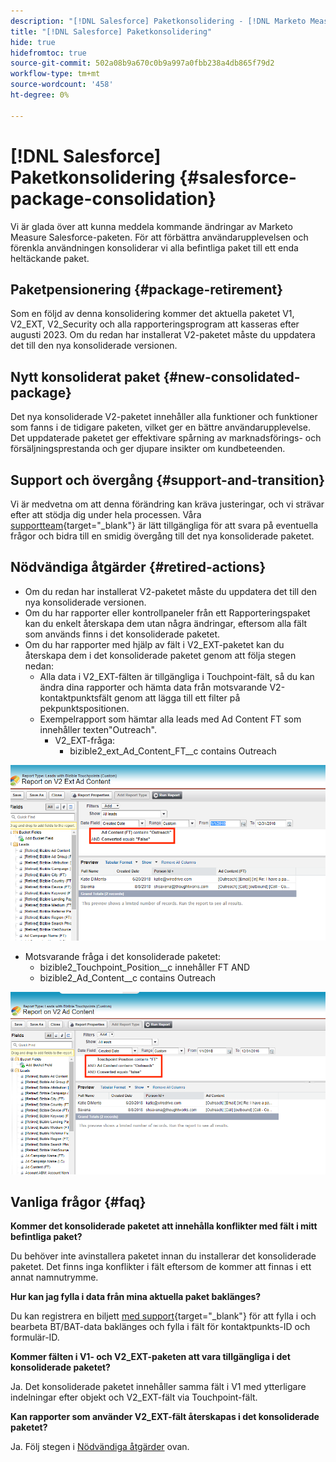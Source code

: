 ```yaml
---
description: "[!DNL Salesforce] Paketkonsolidering - [!DNL Marketo Measure] - Produktdokumentation"
title: "[!DNL Salesforce] Paketkonsolidering"
hide: true
hidefromtoc: true
source-git-commit: 502a08b9a670c0b9a997a0fbb238a4db865f79d2
workflow-type: tm+mt
source-wordcount: '458'
ht-degree: 0%

---
```


# [!DNL Salesforce] Paketkonsolidering {#salesforce-package-consolidation}

Vi är glada över att kunna meddela kommande ändringar av Marketo Measure Salesforce-paketen. För att förbättra användarupplevelsen och förenkla användningen konsoliderar vi alla befintliga paket till ett enda heltäckande paket.

## Paketpensionering {#package-retirement}

Som en följd av denna konsolidering kommer det aktuella paketet V1, V2_EXT, V2_Security och alla rapporteringsprogram att kasseras efter augusti 2023. Om du redan har installerat V2-paketet måste du uppdatera det till den nya konsoliderade versionen.

## Nytt konsoliderat paket {#new-consolidated-package}

Det nya konsoliderade V2-paketet innehåller alla funktioner och funktioner som fanns i de tidigare paketen, vilket ger en bättre användarupplevelse. Det uppdaterade paketet ger effektivare spårning av marknadsförings- och försäljningsprestanda och ger djupare insikter om kundbeteenden.

## Support och övergång {#support-and-transition}

Vi är medvetna om att denna förändring kan kräva justeringar, och vi strävar efter att stödja dig under hela processen. Våra [supportteam](https://nation.marketo.com/t5/support/ct-p/Support){target="_blank"} är lätt tillgängliga för att svara på eventuella frågor och bidra till en smidig övergång till det nya konsoliderade paketet.

## Nödvändiga åtgärder {#retired-actions}

* Om du redan har installerat V2-paketet måste du uppdatera det till den nya konsoliderade versionen.
* Om du har rapporter eller kontrollpaneler från ett Rapporteringspaket kan du enkelt återskapa dem utan några ändringar, eftersom alla fält som används finns i det konsoliderade paketet.
* Om du har rapporter med hjälp av fält i V2_EXT-paketet kan du återskapa dem i det konsoliderade paketet genom att följa stegen nedan:
   * Alla data i V2_EXT-fälten är tillgängliga i Touchpoint-fält, så du kan ändra dina rapporter och hämta data från motsvarande V2-kontaktpunktsfält genom att lägga till ett filter på pekpunktspositionen.
   * Exempelrapport som hämtar alla leads med Ad Content FT som innehåller texten&quot;Outreach&quot;.
      * V2_EXT-fråga:
         * bizible2_ext_Ad_Content_FT__c contains Outreach

![](assets/salesforce-package-consolidation-1.png)

* Motsvarande fråga i det konsoliderade paketet:
   * bizible2_Touchpoint_Position__c innehåller FT AND
   * bizible2_Ad_Content__c contains Outreach

![](assets/salesforce-package-consolidation-2.png)

## Vanliga frågor {#faq}

**Kommer det konsoliderade paketet att innehålla konflikter med fält i mitt befintliga paket?**

Du behöver inte avinstallera paketet innan du installerar det konsoliderade paketet. Det finns inga konflikter i fält eftersom de kommer att finnas i ett annat namnutrymme.

**Hur kan jag fylla i data från mina aktuella paket baklänges?**

Du kan registrera en biljett [med support](https://nation.marketo.com/t5/support/ct-p/Support){target="_blank"} för att fylla i och bearbeta BT/BAT-data baklänges och fylla i fält för kontaktpunkts-ID och formulär-ID.

**Kommer fälten i V1- och V2_EXT-paketen att vara tillgängliga i det konsoliderade paketet?**

Ja. Det konsoliderade paketet innehåller samma fält i V1 med ytterligare indelningar efter objekt och V2_EXT-fält via Touchpoint-fält.

**Kan rapporter som använder V2_EXT-fält återskapas i det konsoliderade paketet?**

Ja. Följ stegen i [Nödvändiga åtgärder](#retired-actions) ovan.
